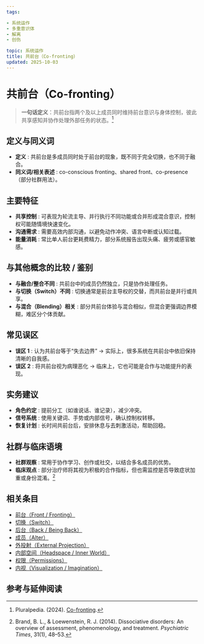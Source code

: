 ```yaml
---
tags:

- 系统运作
- 多重意识体
- 解离
- 创伤

topic: 系统运作
title: 共前台（Co-fronting）
updated: 2025-10-03
---
```


# 共前台（Co-fronting）

>**一句话定义**：共前台指两个及以上成员同时维持前台意识与身体控制，彼此共享感知并协作处理外部任务的状态。[^pluralpedia-cofront]

## 定义与同义词

- **定义** : 共前台是多成员同时处于前台的现象，既不同于完全切换，也不同于融合。
- **同义词/相关表述** : co-conscious fronting、shared front、co-presence（部分社群用法）。

## 主要特征

- **共享控制** : 可表现为轮流主导、并行执行不同功能或合并形成混合意识，控制权可能随情境快速变化。
- **沟通需求** : 需要高效内部沟通，以避免动作冲突、语言中断或认知过载。
- **能量消耗** : 常比单人前台更耗费精力，部分系统报告出现头痛、疲劳或感官敏感。

## 与其他概念的比较 / 鉴别

- **与融合/整合不同** : 共前台中的成员仍然独立，只是协作处理任务。
- **与切换（Switch）不同** : 切换通常是前台主导权的交替，而共前台是并行或共享。
- **与混合（Blending）相关** : 部分共前台体验与混合相似，但混合更强调边界模糊，难区分个体贡献。

## 常见误区

- **误区 1** : 认为共前台等于“失去边界” → 实际上，很多系统在共前台中依旧保持清晰的自我感。
- **误区 2** : 将共前台视为病理恶化 → 临床上，它也可能是合作与功能提升的表现。

## 实务建议

- **角色约定** : 提前分工（如谁说话、谁记录），减少冲突。
- **信号系统** : 使用关键词、手势或内部信号，确认控制权转移。
- **恢复计划** : 长时间共前台后，安排休息与去刺激活动，帮助回稳。

## 社群与临床语境

- **社群观察** : 常用于协作学习、创作或社交，以结合多名成员的优势。
- **临床观点** : 部分治疗师将其视为积极的合作指标，但也需监控是否导致症状加重或身份混淆。[^brand2014]

## 相关条目

- [前台（Front / Fronting）](Front-Fronting.md)
- [切换（Switch）](Switch.md)
- [后台（Back / Being Back）](Back-Being-Back.md)
- [成员（Alter）](Alter.md)
- [外投射（External Projection）](External-Projection.md)
- [内部空间（Headspace / Inner World）](Headspace-Inner-World.md)
- [权限（Permissions）](Permissions.md)
- [内视（Visualization / Imagination）](Visualization-Imagination.md)

## 参考与延伸阅读

[^pluralpedia-cofront]: Pluralpedia. (2024). [Co-fronting](https://pluralpedia.org/w/Co-fronting).
[^brand2014]: Brand, B. L., & Loewenstein, R. J. (2014). Dissociative disorders: An overview of assessment, phenomenology, and treatment. _Psychiatric Times_, 31(1), 48–53.

